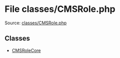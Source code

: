 File classes/CMSRole.php
=========

Source: [classes/CMSRole.php](https://github.com/PrestaShop/PrestaShop/blob/1.6.1.3/classes/CMSRole.php)


Classes
-------

* [CMSRoleCore](class.CMSRoleCore.md)

